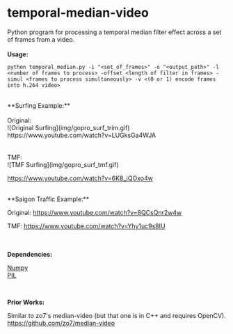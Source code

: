 # temporal-median-video

Python program for processing a temporal median filter effect across a set of frames from a video. 
<br><br>
**Usage:**

`python temporal_median.py -i "<set_of_frames>" -o "<output_path>" -l <number of frames to process> -offset <length of filter in frames> -simul <frames to process simultaneously> -v <(0 or 1) encode frames into h.264 video>`

<br>
**Surfing Example:**
<br>
<br>
Original:<br>
![Original Surfing](img/gopro_surf_trim.gif)
https://www.youtube.com/watch?v=LUGksGa4WJA
<br>
<br><br>
TMF:<br>
![TMF Surfing](img/gopro_surf_tmf.gif)

https://www.youtube.com/watch?v=6K8_iQOxo4w
<br>

<br>
**Saigon Traffic Example:**

Original: https://www.youtube.com/watch?v=8QCsQnr2w4w

TMF: https://www.youtube.com/watch?v=Yhy1uc9s8IU

<br><br>
**Dependencies:**

[Numpy](http://www.numpy.org/)<br>
[PIL](http://www.pythonware.com/products/pil/)


<br>

**Prior Works:**

Similar to zo7's median-video (but that one is in C++ and requires OpenCV). 
https://github.com/zo7/median-video


